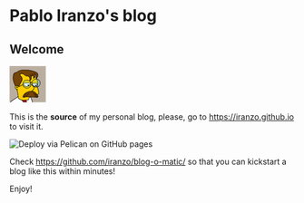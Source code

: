 # Pablo Iranzo's blog

## Welcome

![mugshot](mugshot.png)

This is the **source** of my personal blog, please, go to <https://iranzo.github.io> to visit it.

![Deploy via Pelican on GitHub  pages](https://github.com/iranzo/iranzo.github.io/workflows/Deploy%20via%20Pelican%20on%20GitHub%20%20pages/badge.svg)

Check <https://github.com/iranzo/blog-o-matic/> so that you can kickstart a blog like this within minutes!

Enjoy!
